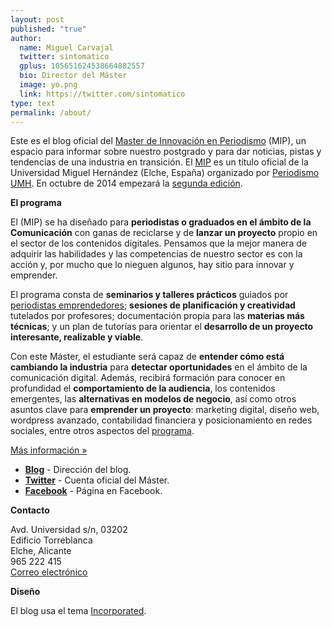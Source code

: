 ```yaml
---
layout: post
published: "true"
author:
  name: Miguel Carvajal
  twitter: sintomatico
  gplus: 105651624538664882557 
  bio: Director del Máster
  image: yo.png
  link: https://twitter.com/sintomatico
type: text
permalink: /about/
---
```

Este es el blog oficial del [Master de Innovación en Periodismo](http://mip.umh.es) (MIP), un espacio para informar sobre nuestro postgrado y para dar noticias, pistas y tendencias de una industria en transición. El [MIP](http://mip.umh.es) es un título oficial de la Universidad Miguel Hernández (Elche, España) organizado por [Periodismo UMH](http://periodismo.umh.es/). En octubre de 2014 empezará la [segunda edición](http://mip.umh.es/preinscripcion.htm).

**El programa**
	
El (MIP) se ha diseñado para **periodistas o graduados en el ámbito de la Comunicación** con ganas de reciclarse y de **lanzar un proyecto** propio en el sector de los contenidos digitales. Pensamos que la mejor manera de adquirir las habilidades y las competencias de nuestro sector es con la acción y, por mucho que lo nieguen algunos, hay sitio para innovar y emprender.

El programa consta de **seminarios y talleres prácticos** guiados por [periodistas emprendedores](http://mip.umh.es/profesores.htm); **sesiones de planificación y creatividad** tutelados por profesores; documentación propia para las **materias más técnicas**; y un plan de tutorías para orientar el **desarrollo de un proyecto interesante, realizable y viable**.

Con este Máster, el estudiante será capaz de **entender cómo está cambiando la industria** para **detectar oportunidades** en el ámbito de la comunicación digital. Además, recibirá formación para conocer en profundidad el **comportamiento de la audiencia**, los contenidos emergentes, las **alternativas en modelos de negocio**, así como otros asuntos clave para **emprender un proyecto**: marketing digital, diseño web, wordpress avanzado, contabilidad financiera y posicionamiento en redes sociales, entre otros aspectos del [programa](http://mip.umh.es/programa.htm).

[Más información »](http://mip.umh.es)

* **[Blog](http://mip.umh.es/blog)** - Dirección del blog.
* **[Twitter](https://twitter.com/mipumh)** - Cuenta oficial del Máster.
* **[Facebook](http://www.facebook.com/mipumh)** - Página en Facebook.

**Contacto**

Avd. Universidad s/n, 03202  
Edificio Torreblanca  
Elche, Alicante  
965 222 415  
[Correo electrónico](mailto:mip@umh.es)

**Diseño**

El blog usa el tema [Incorporated](http://incorporated.sendtoinc.com/).

